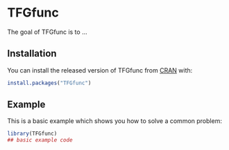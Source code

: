
# TFGfunc

<!-- badges: start -->
<!-- badges: end -->

The goal of TFGfunc is to ...

## Installation

You can install the released version of TFGfunc from [CRAN](https://CRAN.R-project.org) with:

``` r
install.packages("TFGfunc")
```

## Example

This is a basic example which shows you how to solve a common problem:

``` r
library(TFGfunc)
## basic example code
```

